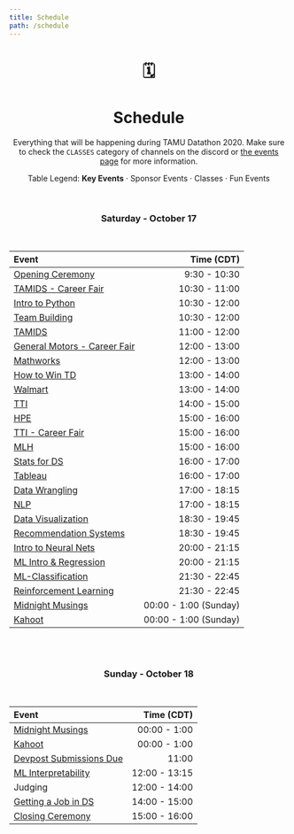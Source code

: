 ```yaml
---
title: Schedule
path: /schedule
---
```

<center>

# 🗓
# Schedule
Everything that will be happening during TAMU Datathon 2020. Make sure to check the `CLASSES` category of channels on the discord or [the events page](/events) for more information.

Table Legend:
**Key Events**  ·  <sponsor>Sponsor Events</sponsor>  ·  <course>Classes</course>  ·  <other>Fun Events</other>

<br>

### Saturday - October 17

</br>
<!-- | Sponsor Meetup                   | 20:30 - 9:00   | -->
<!-- | Mentor Meetup                    | 11:00 - 11:30 | -->
<!-- | Teacher Meetup                   | 12:15 - 12:45 | -->

| Event                            | Time (CDT)    |
|:-------------------------------- |--------------:|
| <a href="" target="_blank"><main>Opening Ceremony           | 9:30 - 10:30  |
| <a href="" target="_blank"><sponsor>TAMIDS - Career Fair    | 10:30 - 11:00 |
| <a href="" target="_blank"><course>Intro to Python          | 10:30 - 12:00 |
| <a href="" target="_blank"><main>Team Building              | 10:30 - 12:00 |
| <a href="" target="_blank"><course>TAMIDS                   | 11:00 - 12:00 |
| <a href="" target="_blank"><sponsor>General Motors - Career Fair| 12:00 - 13:00  |
| <a href="" target="_blank"><sponsor>Mathworks               | 12:00 - 13:00   |
| <a href="" target="_blank"><course>How to Win TD            | 13:00 - 14:00   |
| <a href="" target="_blank"><sponsor>Walmart                 | 13:00 - 14:00   |
| <a href="" target="_blank"><sponsor>TTI                     | 14:00 - 15:00   |
| <a href="" target="_blank"><sponsor>HPE                     | 15:00 - 16:00   |
| <a href="" target="_blank"><sponsor>TTI - Career Fair       | 15:00 - 16:00   |
| <a href="" target="_blank"><sponsor>MLH                     | 15:00 - 16:00   |
| <a href="" target="_blank"><course>Stats for DS             | 16:00 - 17:00   |
| <a href="" target="_blank"><sponsor>Tableau                 | 16:00 - 17:00   |
| <a href="" target="_blank"><course>Data Wrangling           | 17:00 - 18:15   |
| <a href="" target="_blank"><course>NLP                      | 17:00 - 18:15   |
| <a href="" target="_blank"><course>Data Visualization       | 18:30 - 19:45   |
| <a href="" target="_blank"><course>Recommendation Systems   | 18:30 - 19:45   |
| <a href="" target="_blank"><course>Intro to Neural Nets     | 20:00 - 21:15   |
| <a href="" target="_blank"><course>ML Intro & Regression    | 20:00 - 21:15   |
| <a href="" target="_blank"><course>ML-Classification        | 21:30 - 22:45   |
| <a href="" target="_blank"><course>Reinforcement Learning   | 21:30 - 22:45   |
| <a href="" target="_blank"><other>Midnight Musings          | 00:00 - 1:00 (Sunday)  |
| <a href="" target="_blank"><other>Kahoot                    | 00:00 - 1:00 (Sunday)  |

<br><br>
### Sunday - October 18

</br>

<!-- | Judging Meetup           | 11:30 - 12:00 | -->

| Event                       | Time (CDT)    |
|:-------------------------   |--------------:|
| <a href="" target="_blank"><other>Midnight Musings     | 00:00 - 1:00  |
| <a href="" target="_blank"><other>Kahoot               | 00:00 - 1:00  |
| <a href="" target="_blank"><main>Devpost Submissions Due| 11:00         |
| <a href="" target="_blank"><course>ML Interpretability | 12:00 - 13:15 |
| Judging                     | 12:00 - 14:00 |
| <a href="" target="_blank"><course>Getting a Job in DS | 14:00 - 15:00 |
| <a href="" target="_blank"><main>Closing Ceremony      | 15:00 - 16:00 |

<br>

</center>
